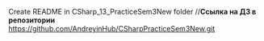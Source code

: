 Create README in CSharp_13_PracticeSem3New folder
//**Ссылка на ДЗ в репозитории**
https://github.com/AndreyinHub/CSharpPracticeSem3New.git